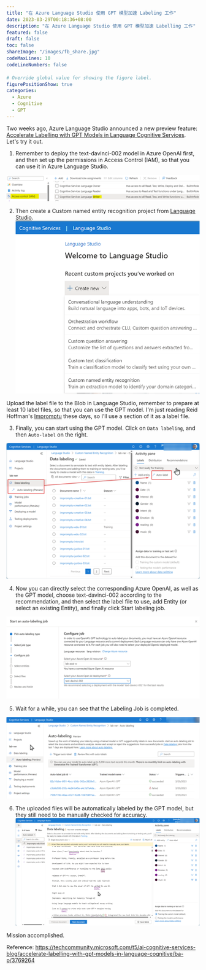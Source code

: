 ```yaml
---
title: "在 Azure Language Studio 使用 GPT 模型加速 Labeling 工作"
date: 2023-03-29T00:18:36+08:00
description: "在 Azure Language Studio 使用 GPT 模型加速 Labelling 工作"
featured: false
draft: false
toc: false
shareImage: "/images/fb_share.jpg"
codeMaxLines: 10
codeLineNumbers: false

# Override global value for showing the figure label.
figurePositionShow: true
categories:
  - Azure
  - Cognitive
  - GPT
---
```



Two weeks ago, Azure Language Studio announced a new preview feature: [Accelerate Labelling with GPT Models in Language Cognitive Services](https://techcommunity.microsoft.com/t5/ai-cognitive-services-blog/accelerate-labelling-with-gpt-models-in-language-cognitive/ba-p/3769264). Let's try it out. 

<!--more-->

1. Remember to deploy the text-davinci-002 model in Azure OpenAI first, and then set up the permissions in Access Control (IAM), so that you can use it in Azure Language Studio. 

  ![](/images/2023/2023-03/2023-03-29/01.png)

2. Then create a Custom named entity recognition project from [Language Studio](https://language.cognitive.azure.com/). 
  ![](/images/2023/2023-03/2023-03-29/02.png)

Upload the label file to the Blob in Language Studio, remember to prepare at least 10 label files, so that you can use the GPT model. I'm just reading Reid Hoffman's [Impromptu](https://www.linkedin.com/pulse/impromptu-my-new-book-possible-podcast-reid-hoffman/) these days, so I'll use a section of it as a label file.

3. Finally, you can start using the GPT model. Click on `Data labeling`, and then `Auto-label` on the right.

  ![](/images/2023/2023-03/2023-03-29/03.png)

4. Now you can directly select the corresponding Azure OpenAI, as well as the GPT model, choose text-davinci-002 according to the recommendation, and then select the label file to use, add Entity (or select an existing Entity), and finally click Start labeling job. 

  ![](/images/2023/2023-03/2023-03-29/04.png)

5. Wait for a while, you can see that the Labeling Job is completed. 

  ![](/images/2023/2023-03/2023-03-29/05.png)


6. The uploaded files will be automatically labeled by the GPT model, but they still need to be manually checked for accuracy.
  ![](/images/2023/2023-03/2023-03-29/06.png)

Mission accomplished.

Reference: https://techcommunity.microsoft.com/t5/ai-cognitive-services-blog/accelerate-labelling-with-gpt-models-in-language-cognitive/ba-p/3769264

 